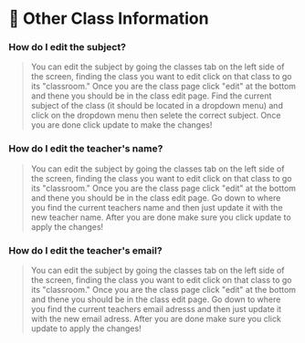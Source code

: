 # 📙 Other Class Information

### How do I edit the subject?

> You can edit the subject by going the classes tab on the left side of the screen, finding the class you want to edit click on that class to go its "classroom." Once you are the class page click "edit" at the bottom and thene you should be in the class edit page. Find the current subject of the class (it should be located in a dropdown menu) and click on the dropdown menu then selete the correct subject. Once you are done click update to make the changes!

### How do I edit the teacher's name?

> You can edit the subject by going the classes tab on the left side of the screen, finding the class you want to edit click on that class to go its "classroom." Once you are the class page click "edit" at the bottom and thene you should be in the class edit page. Go down to where you find the current teachers name and then just update it with the new teacher name. After you are done make sure you click update to apply the changes!

### How do I edit the teacher's email?

> You can edit the subject by going the classes tab on the left side of the screen, finding the class you want to edit click on that class to go its "classroom." Once you are the class page click "edit" at the bottom and thene you should be in the class edit page. Go down to where you find the current teachers email adresss and then just update it with the new email adress. After you are done make sure you click update to apply the changes!

